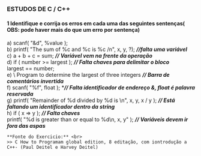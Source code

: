 ### ESTUDOS DE C / C++

#### 1 Identifique e corrija os erros em cada  uma das seguintes sentenças( OBS: pode haver mais do que um erro por sentença)

a) scanf( "&d", %value );<br>
b) printf( "The sum of %c and %c is %c /n", x, y, ?); ***//falta uma variável***<br>
c) a + b + c = sum; ***// Variável vem na frente da operação***<br>
d) if ( number >= largest ); ***// Falta chaves para delimitar o bloco***<br>
largest == number;<br>
e) \\ Program to determine the largest of three integers  ***// Barra de comentários invertida***<br>
f)  scanf( "%f", float ); ****// Falta identificador de endereço &, float é palavra reservada***<br>
g) printf( "Remainder of %d divided by %d is \n", x, y, x / y ); ***// Está faltando um identificador dentro da string***<br>
h) if ( x => y ); ***// Falta chaves***<br>
      printf( "%d is greater than or equal to %d\n, x, y" ); ***// Variáveis devem ir fora das aspas***
      
    
    **Fonte do Exercicio:** <br>
    >> C How to Programam global edition, 8 editação, com iontrodução a C++- (Paul Deitel e Harvey Deitel)
